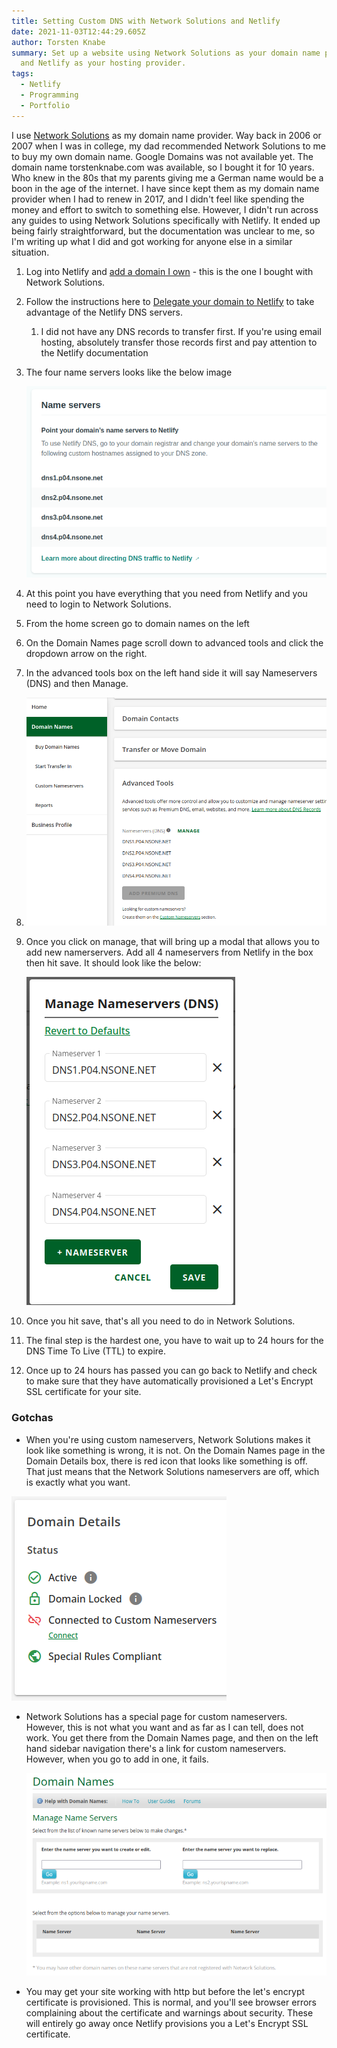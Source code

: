 ```yaml
---
title: Setting Custom DNS with Network Solutions and Netlify
date: 2021-11-03T12:44:29.605Z
author: Torsten Knabe
summary: Set up a website using Network Solutions as your domain name provider
  and Netlify as your hosting provider.
tags:
  - Netlify
  - Programming
  - Portfolio
---
```

I use [Network Solutions](https://www.networksolutions.com/) as my domain name provider. Way back in 2006 or 2007 when I was in college, my dad recommended Network Solutions to me to buy my own domain name. Google Domains was not available yet. The domain name torstenknabe.com was available, so I bought it for 10 years. Who knew in the 80s that my parents giving me a German name would be a boon in the age of the internet. I have since kept them as my domain name provider when I had to renew in 2017, and I didn't feel like spending the money and effort to switch to something else. However, I didn't run across any guides to using Network Solutions specifically with Netlify. It ended up being fairly straightforward, but the documentation was unclear to me, so I'm writing up what I did and got working for anyone else in a similar situation.

1. Log into Netlify and [add a domain I own](https://docs.netlify.com/domains-https/netlify-dns/#add-a-domain-you-own) - this is the one I bought with Network Solutions.
2. Follow the instructions here to [Delegate your domain to Netlify](https://docs.netlify.com/domains-https/netlify-dns/delegate-to-netlify/) to take advantage of the Netlify DNS servers.

   1. I did not have any DNS records to transfer first. If you're using email hosting, absolutely transfer those records first and pay attention to the Netlify documentation
3. The four name servers looks like the below image

   ![Screenshot from the Netlify website that says "Point your domain’s name servers to Netlify.  To use Netlify DNS, go to your domain registrar and change your domain’s name servers to the following custom hostnames assigned to your DNS zone: dns1.p04.nsone.net dns2.p04.nsone.net dns3.p04.nsone.net dns4.p04.nsone.net  Learn more about directing DNS traffic to Netlify."](/static/img/screenshot_20211103_082039.png "Netlify nameservers")
4. At this point you have everything that you need from Netlify and you need to login to Network Solutions.
5. From the home screen go to domain names on the left
6. On the Domain Names page scroll down to advanced tools and click the dropdown arrow on the right.
7. In the advanced tools box on the left hand side it will say Nameservers (DNS) and then Manage.
8. ![Screenshot of Network Solutions website domain names advanced tools tab](/static/img/screenshot_20211103_082839.png "Network Solutions Domain Names")
9. Once you click on manage, that will bring up a modal that allows you to add new namerservers. Add all 4 nameservers from Netlify in the box then hit save. It should look like the below:

   ![Manage Nameservers (DNS) modal with a button to let you add name servers](/static/img/screenshot_20211103_083140.png "Network Solutions Manage Nameservers modal")
10. Once you hit save, that's all you need to do in Network Solutions.
11. The final step is the hardest one, you have to wait up to 24 hours for the DNS Time To Live (TTL) to expire.
12. Once up to 24 hours has passed you can go back to Netlify and check to make sure that they have automatically provisioned a Let's Encrypt SSL certificate for your site.

### Gotchas

* When you're using custom nameservers, Network Solutions makes it look like something is wrong, it is not. On the Domain Names page in the Domain Details box, there is red icon that looks like something is off. That just means that the Network Solutions nameservers are off, which is exactly what you want.

![Screenshot of Network Solutions Domain Details with a red icon next to "Connected to Custom Nameservers"](/static/img/screenshot_20211103_083820.png "Screenshot of Network Solutions Domain Details")

* Network Solutions has a special page for custom nameservers. However, this is not what you want and as far as I can tell, does not work. You get there from the Domain Names page, and then on the left hand sidebar navigation there's a link for custom nameservers. However, when you go to add in one, it fails.

  ![Screenshot of network Solutions custom nameservers page](/static/img/screenshot_20211103_084155.png "Network Solutions custom nameservers page")
* You may get your site working with http but before the let's encrypt certificate is provisioned. This is normal, and you'll see browser errors complaining about the certificate and warnings about security. These will entirely go away once Netlify provisions you a Let's Encrypt SSL certificate.